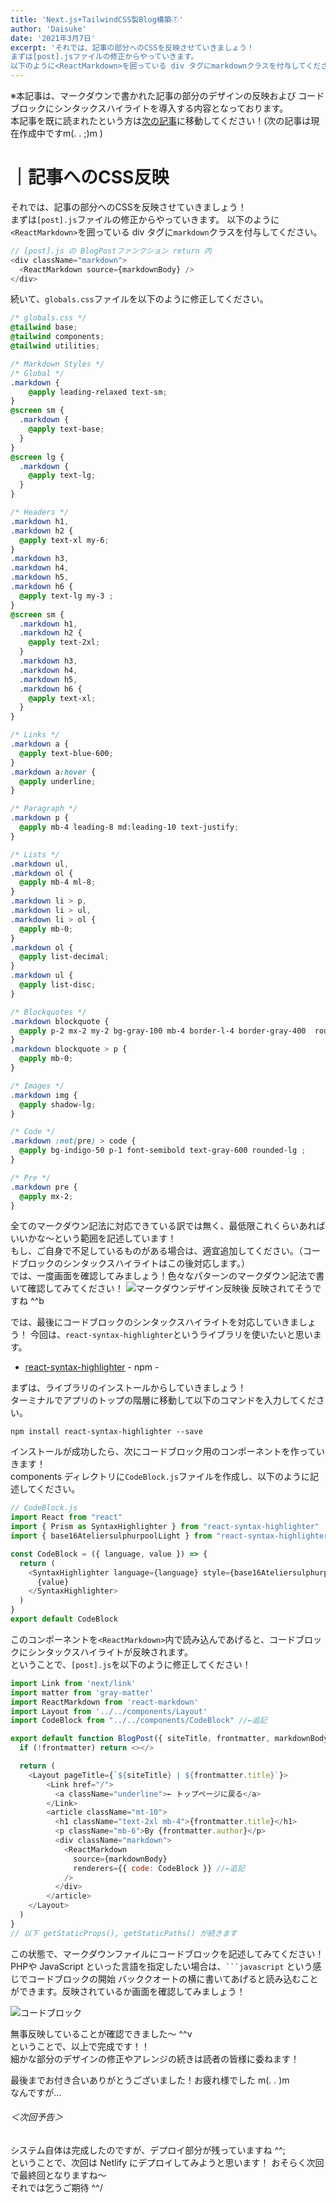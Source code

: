 ```yaml
---
title: 'Next.js+TailwindCSS製Blog構築⑦'
author: 'Daisuke'
date: '2021年3月7日'
excerpt: 'それでは、記事の部分へのCSSを反映させていきましょう！
まずは[post].jsファイルの修正からやっていきます。
以下のように<ReactMarkdown>を囲っている div タグにmarkdownクラスを付与してください...'
---
```


※本記事は、マークダウンで書かれた記事の部分のデザインの反映および
コードブロックにシンタックスハイライトを導入する内容となっております。  
本記事を既に読まれたという方は[次の記事]()に移動してください！(次の記事は現在作成中ですm(. . ;)m )

# ｜記事へのCSS反映
それでは、記事の部分へのCSSを反映させていきましょう！  
まずは`[post].js`ファイルの修正からやっていきます。
以下のように`<ReactMarkdown>`を囲っている div タグに`markdown`クラスを付与してください。
```javascript
// [post].js の BlogPostファンクション return 内
<div className="markdown">
  <ReactMarkdown source={markdownBody} />
</div>
```
続いて、`globals.css`ファイルを以下のように修正してください。
```css
/* globals.css */
@tailwind base;
@tailwind components;
@tailwind utilities;

/* Markdown Styles */
/* Global */
.markdown {
    @apply leading-relaxed text-sm;
}
@screen sm {
  .markdown {
    @apply text-base;
  }
}
@screen lg {
  .markdown {
    @apply text-lg;
  }
}

/* Headers */
.markdown h1,
.markdown h2 {
  @apply text-xl my-6;
}
.markdown h3,
.markdown h4,
.markdown h5,
.markdown h6 {
  @apply text-lg my-3 ;
}
@screen sm {
  .markdown h1,
  .markdown h2 {
    @apply text-2xl;
  }
  .markdown h3,
  .markdown h4,
  .markdown h5,
  .markdown h6 {
    @apply text-xl;
  }
}

/* Links */
.markdown a {
  @apply text-blue-600;
}
.markdown a:hover {
  @apply underline;
}

/* Paragraph */
.markdown p {
  @apply mb-4 leading-8 md:leading-10 text-justify;
}

/* Lists */
.markdown ul,
.markdown ol {
  @apply mb-4 ml-8;
}
.markdown li > p,
.markdown li > ul,
.markdown li > ol {
  @apply mb-0;
}
.markdown ol {
  @apply list-decimal;
}
.markdown ul {
  @apply list-disc;
}

/* Blockquotes */
.markdown blockquote {
  @apply p-2 mx-2 my-2 bg-gray-100 mb-4 border-l-4 border-gray-400  rounded-r-lg;
}
.markdown blockquote > p {
  @apply mb-0;
}

/* Images */
.markdown img {
  @apply shadow-lg;
}

/* Code */
.markdown :not(pre) > code {
  @apply bg-indigo-50 p-1 font-semibold text-gray-600 rounded-lg ;
}

/* Pre */
.markdown pre {
  @apply mx-2;
}
```
全てのマークダウン記法に対応できている訳では無く、最低限これくらいあればいいかな〜という範囲を記述しています！  
もし、ご自身で不足しているものがある場合は、適宜追加してください。（コードブロックのシンタックスハイライトはこの後対応します。）  
では、一度画面を確認してみましょう！色々なパターンのマークダウン記法で書いて確認してみてください！
![マークダウンデザイン反映後](/images/markdown_design.png)
反映されてそうですね ^^b

では、最後にコードブロックのシンタックスハイライトを対応していきましょう！
今回は、`react-syntax-highlighter`というライブラリを使いたいと思います。

 - [react-syntax-highlighter](https://www.npmjs.com/package/react-syntax-highlighter) - npm -

まずは、ライブラリのインストールからしていきましょう！  
ターミナルでアプリのトップの階層に移動して以下のコマンドを入力してください。
```
npm install react-syntax-highlighter --save
```
インストールが成功したら、次にコードブロック用のコンポーネントを作っていきます！  
components ディレクトリに`CodeBlock.js`ファイルを作成し、以下のように記述してください。
```javascript
// CodeBlock.js
import React from "react"
import { Prism as SyntaxHighlighter } from "react-syntax-highlighter"
import { base16AteliersulphurpoolLight } from "react-syntax-highlighter/dist/cjs/styles/prism"

const CodeBlock = ({ language, value }) => {
  return (
    <SyntaxHighlighter language={language} style={base16AteliersulphurpoolLight}>
      {value}
    </SyntaxHighlighter>
  )
}
export default CodeBlock
```
このコンポーネントを`<ReactMarkdown>`内で読み込んであげると、コードブロックにシンタックスハイライトが反映されます。  
ということで、`[post].js`を以下のように修正してください！
```javascript
import Link from 'next/link'
import matter from 'gray-matter'
import ReactMarkdown from 'react-markdown'
import Layout from '../../components/Layout'
import CodeBlock from "../../components/CodeBlock" //←追記

export default function BlogPost({ siteTitle, frontmatter, markdownBody }) {
  if (!frontmatter) return <></>

  return (
    <Layout pageTitle={`${siteTitle} | ${frontmatter.title}`}>
        <Link href="/">
          <a className="underline">← トップページに戻る</a>
        </Link>
        <article className="mt-10">
          <h1 className="text-2xl mb-4">{frontmatter.title}</h1>
          <p className="mb-6">By {frontmatter.author}</p>
          <div className="markdown">
            <ReactMarkdown
              source={markdownBody}
              renderers={{ code: CodeBlock }} //←追記
            />
          </div>
        </article>
    </Layout>
  )
}
// 以下 getStaticProps(), getStaticPaths() が続きます
```
この状態で、マークダウンファイルにコードブロックを記述してみてください！
PHPや JavaScript といった言語を指定したい場合は、` ```javascript ` という感じでコードブロックの開始
バッククオートの横に書いてあげると読み込むことができます。反映されているか画面を確認してみましょう！

![コードブロック](/images/code_block.png)

無事反映していることが確認できました〜 ^^v  
ということで、以上で完成です！！  
細かな部分のデザインの修正やアレンジの続きは読者の皆様に委ねます！

最後までお付き合いありがとうございました！お疲れ様でした m(. . )m  
なんですが...

###### ＜次回予告＞
システム自体は完成したのですが、デプロイ部分が残っていますね ^^;  
ということで、次回は Netlify にデプロイしてみようと思います！
おそらく次回で最終回となりますね〜  
それでは乞うご期待 ^^/